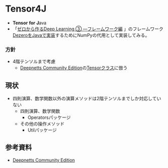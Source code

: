 
# Tensor4J
- **Tensor** **for** **J**ava
- 「[ゼロから作るDeep Learning ③ ―フレームワーク編](https://github.com/oreilly-japan/deep-learning-from-scratch-3)
  」のフレームワーク[DezeroをJavaで実装](https://github.com/zawashin/DeZero4j/tree/main)するためにNumPyの代用として実装してみる。

### 方針
- 4階テンソルまで考慮
  - [Deepnetts Community Edition](https://github.com/deepnetts/deepnetts-communityedition)の[Tensorクラス](https://github.com/deepnetts/deepnetts-communityedition/blob/community-visrec/deepnetts-core/src/main/java/deepnetts/util/Tensor.java)に倣う

## 現状
  - 四則演算、数学関数以外の演算メソッドは2階テンソルまでしか対応していない
    - 四則演算、数学関数
      - Operatorsパッケージ
    - その他の操作メソッド
      - Utilパッケージ

## 参考資料
- [Deepnetts Community Edition](https://github.com/deepnetts/deepnetts-communityedition) 
